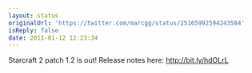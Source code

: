 ```yaml
---
layout: status
originalUrl: 'https://twitter.com/marcgg/status/25165992594243584'
isReply: false
date: 2011-01-12 12:23:34
---
```


Starcraft 2 patch 1.2 is out! Release notes here: http://bit.ly/hdOLrL
